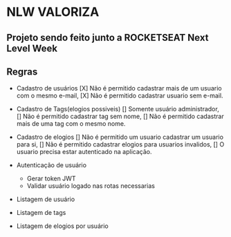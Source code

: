 # NLW VALORIZA

## Projeto sendo feito junto a ROCKETSEAT Next Level Week

## Regras

- Cadastro de usuários
  [X] Não é permitido cadastrar mais de um usuario com o mesmo e-mail,
  [X] Não é permitido cadastrar usuario sem e-mail.

- Cadastro de Tags(elogios possiveis)
  [] Somente usuário administrador,
  [] Não é permitido cadastrar tag sem nome,
  [] Não é permitido cadastrar mais de uma tag com o mesmo nome.

- Cadastro de elogios
  [] Não é permitido um usuario cadastrar um usuario para si,
  [] Não é permitido cadastrar elogios para usuarios invalidos,
  [] O usuario precisa estar autenticado na aplicação.

- Autenticação de usuário

  - Gerar token JWT
  - Validar usuário logado nas rotas necessarias

- Listagem de usuário
- Listagem de tags
- Listagem de elogios por usuário
